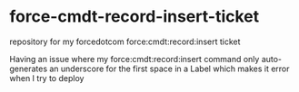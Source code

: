 # force-cmdt-record-insert-ticket
repository for my forcedotcom force:cmdt:record:insert ticket

Having an issue where my force:cmdt:record:insert command only auto-generates an underscore for the first space in a Label which makes it error when I try to deploy
